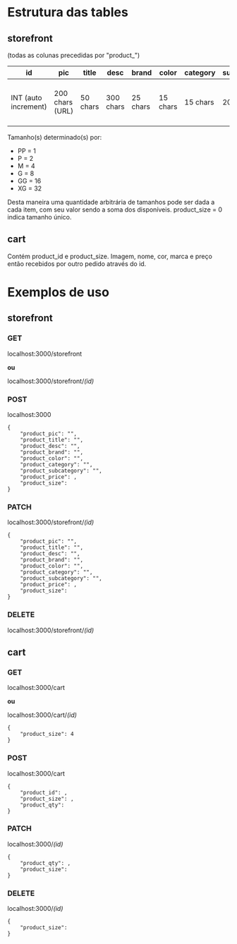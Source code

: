 # Estrutura das tables

## storefront

(todas as colunas precedidas por "product_")

| id | pic | title | desc | brand | color | category | subcategory | price | size |
|----|-----|-------|------|-------|-------|----------|-------------|-------|------|
|INT (auto increment)|200 chars (URL)|50 chars|300 chars|25 chars|15 chars|15 chars|20 chars|INT (p/ div. por 100)|INT (entre 0~63)|

Tamanho(s) determinado(s) por:

- PP = 1
- P = 2
- M = 4
- G = 8
- GG = 16
- XG = 32

Desta maneira uma quantidade arbitrária de tamanhos pode ser dada a cada item, com seu valor sendo a soma dos disponíveis.
product_size = 0 indica tamanho único.

## cart

Contém product_id e product_size. Imagem, nome, cor, marca e preço então recebidos por outro pedido através do id.

# Exemplos de uso

## storefront

### GET

localhost:3000/storefront

**ou**

localhost:3000/storefront/*(id)*

### POST

localhost:3000

```
{
	"product_pic": "",
 	"product_title": "",
 	"product_desc": "",
 	"product_brand": "",
 	"product_color": "",
 	"product_category": "",
 	"product_subcategory": "",
	"product_price": ,
	"product_size":
}
```

### PATCH

localhost:3000/storefront/*(id)*

```
{
	"product_pic": "",
	"product_title": "",
	"product_desc": "",
	"product_brand": "",
	"product_color": "",
	"product_category": "",
	"product_subcategory": "",
	"product_price": ,
	"product_size":
}
```

### DELETE

localhost:3000/storefront/*(id)*

## cart

### GET

localhost:3000/cart

**ou**

localhost:3000/cart/*(id)*

```
{
    "product_size": 4
}
```

### POST

localhost:3000/cart

```
{
    "product_id": ,
    "product_size": ,
    "product_qty":
}
```

### PATCH

localhost:3000/*(id)*

```
{
    "product_qty": ,
    "product_size":
}
```

### DELETE

localhost:3000/*(id)*

```
{
    "product_size":
}
```

